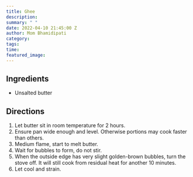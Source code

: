 ```yaml
---
title: Ghee
description: 
summary: " "
date: 2022-04-10 21:45:00 Z
author: Mom Bhamidipati
category:
tags:
time: 
featured_image: 
---
```


## Ingredients

*   Unsalted butter

## Directions

1. Let butter sit in room temperature for 2 hours.
2. Ensure pan wide enough and level. Otherwise portions may cook faster than others.
3. Medium flame, start to melt butter.
4. Wait for bubbles to form, do not stir.
5. When the outside edge has very slight golden-brown bubbles, turn the stove off. It will still cook from residual heat for another 10 minutes.
6. Let cool and strain.
